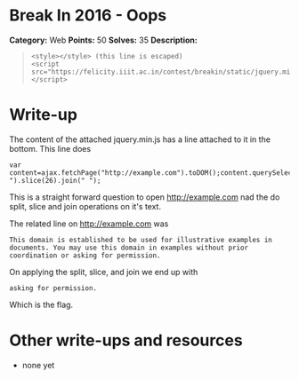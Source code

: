 # Break In 2016 - Oops

**Category:** Web
**Points:** 50
**Solves:** 35
**Description:**

>     <style></style> (this line is escaped)
>     <script src="https://felicity.iiit.ac.in/contest/breakin/static/jquery.min.js"></script>

# Write-up

The content of the attached jquery.min.js has a line attached to it in the bottom. 
This line does 
    
    var content=ajax.fetchPage("http://example.com").toDOM();content.querySelector("h1").parentNode.childNodes[3].innerHTML.split(" ").slice(26).join(" ");

This is a straight forward question to open http://example.com nad the do split, slice and join operations on it's text. 

The related line on http://example.com was 

    This domain is established to be used for illustrative examples in documents. You may use this domain in examples without prior coordination or asking for permission.

On applying the split, slice, and join we end up with 

    asking for permission.

Which is the flag.

# Other write-ups and resources 

* none yet
